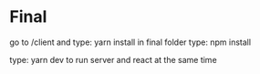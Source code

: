 # Final

go to /client and type: yarn install
in final folder type: npm install

type: yarn dev
to run server and react at the same time
